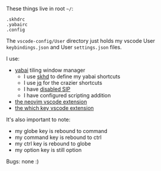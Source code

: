 These things live in root `~/`:
```
.skhdrc
.yabairc
.config
```

The `vscode-config/User` directory just holds my vscode User `keybindings.json` and User `settings.json` files.

I use:
- [yabai](https://github.com/koekeishiya/yabai/wiki) tiling window manager
  - I use [skhd](https://github.com/koekeishiya/skhd) to define my yabai shortcuts
  - I use [jq](https://formulae.brew.sh/formula/jq) for the crazier shortcuts
  - I have [disabled SIP](https://github.com/koekeishiya/yabai/wiki/Disabling-System-Integrity-Protection)
  - I have configured scripting addition
- [the neovim vscode extension](https://marketplace.visualstudio.com/items?itemName=asvetliakov.vscode-neovim)
- [the which key vscode extension](https://marketplace.visualstudio.com/items?itemName=VSpaceCode.whichkey)

It's also important to note:
- my globe key is rebound to command
- my command key is rebound to ctrl
- my ctrl key is rebound to globe
- my option key is still option

Bugs:
none :)
